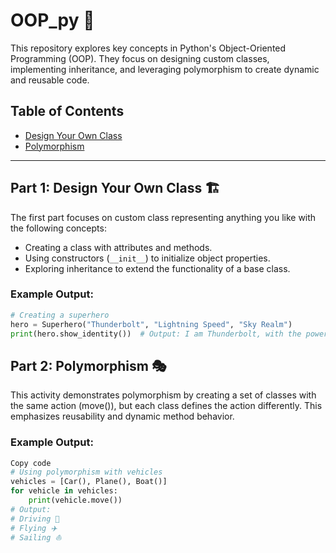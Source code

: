 # OOP_py 🚀

This repository explores key concepts in Python's Object-Oriented Programming (OOP). They focus on designing custom classes, 
implementing inheritance, and leveraging polymorphism to create dynamic and reusable code.

## Table of Contents
- [Design Your Own Class](#design-your-own-class)
- [Polymorphism](#polymorphism-challenge)

---

## Part 1: Design Your Own Class 🏗️

The first part focuses on custom class representing anything you like with the following concepts:
- Creating a class with attributes and methods.
- Using constructors (`__init__`) to initialize object properties.
- Exploring inheritance to extend the functionality of a base class.

### Example Output:
```python
# Creating a superhero
hero = Superhero("Thunderbolt", "Lightning Speed", "Sky Realm")
print(hero.show_identity())  # Output: I am Thunderbolt, with the power of Lightning Speed!
```

## Part 2: Polymorphism 🎭

This activity demonstrates polymorphism by creating a set of classes with the same action (move()), but each class defines 
the action differently. This emphasizes reusability and dynamic method behavior.

### Example Output:
```python
Copy code
# Using polymorphism with vehicles
vehicles = [Car(), Plane(), Boat()]
for vehicle in vehicles:
    print(vehicle.move())
# Output:
# Driving 🚗
# Flying ✈️
# Sailing ⛵
```
